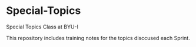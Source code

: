 # Special-Topics
Special Topics Class at BYU-I

This repository includes training notes for the topics disccused each Sprint.
